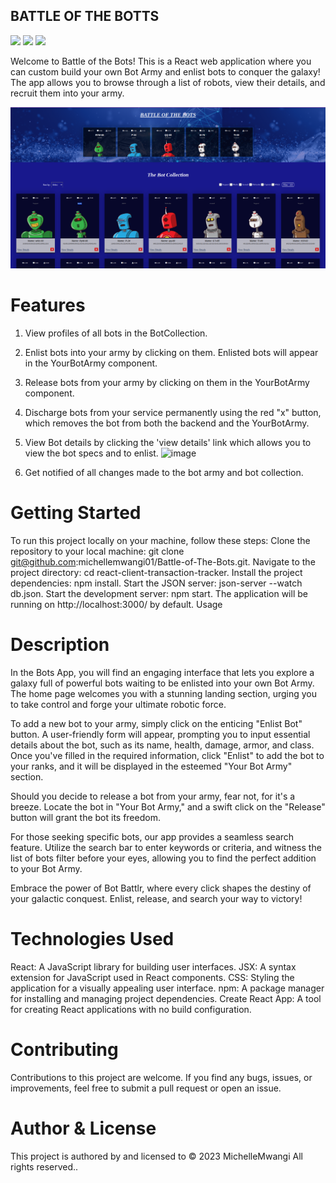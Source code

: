 ## BATTLE OF THE BOTTS

![](https://img.shields.io/badge/HTML5-E34F26?style=for-the-badge&logo=html5&logoColor=white)
![](https://img.shields.io/badge/CSS3-1572B6?style=for-the-badge&logo=css3&logoColor=white)
![](https://img.shields.io/badge/JavaScript-323330?style=for-the-badge&logo=javascript&logoColor=F7DF1E)

Welcome to Battle of the Bots! This is a React web application where you can custom build your own Bot Army and enlist bots to conquer the galaxy! The app allows you to browse through a list of robots, view their details, and recruit them into your army.
</br>

<img src="./src/Images/BattleoftheBots.png">

# Features

1. View profiles of all bots in the BotCollection.
2. Enlist bots into your army by clicking on them. Enlisted bots will appear in the YourBotArmy component.
3. Release bots from your army by clicking on them in the YourBotArmy component.
4. Discharge bots from your service permanently using the red "x" button, which removes the bot from both the backend and the YourBotArmy.
5. View Bot details by clicking the 'view details' link which allows you to view the bot specs and to enlist. ![image](https://github.com/michellemwangi01/Battle-Of-The-Bots/assets/84324369/5e0b328a-9960-4d56-a156-eeda90b28bb9)

6. Get notified of all changes made to the bot army and bot collection.

# Getting Started

To run this project locally on your machine, follow these steps:
Clone the repository to your local machine: git clone git@github.com:michellemwangi01/Battle-of-The-Bots.git.
Navigate to the project directory: cd react-client-transaction-tracker.
Install the project dependencies: npm install.
Start the JSON server: json-server --watch db.json.
Start the development server: npm start.
The application will be running on http://localhost:3000/ by default.
Usage

# Description

In the Bots App, you will find an engaging interface that lets you explore a galaxy full of powerful bots waiting to be enlisted into your own Bot Army. The home page welcomes you with a stunning landing section, urging you to take control and forge your ultimate robotic force.

To add a new bot to your army, simply click on the enticing "Enlist Bot" button. A user-friendly form will appear, prompting you to input essential details about the bot, such as its name, health, damage, armor, and class. Once you've filled in the required information, click "Enlist" to add the bot to your ranks, and it will be displayed in the esteemed "Your Bot Army" section.

Should you decide to release a bot from your army, fear not, for it's a breeze. Locate the bot in "Your Bot Army," and a swift click on the "Release" button will grant the bot its freedom.

For those seeking specific bots, our app provides a seamless search feature. Utilize the search bar to enter keywords or criteria, and witness the list of bots filter before your eyes, allowing you to find the perfect addition to your Bot Army.

Embrace the power of Bot Battlr, where every click shapes the destiny of your galactic conquest. Enlist, release, and search your way to victory!

# Technologies Used

React: A JavaScript library for building user interfaces.
JSX: A syntax extension for JavaScript used in React components.
CSS: Styling the application for a visually appealing user interface. npm: A package manager for installing and managing project dependencies. Create React App: A tool for creating React applications with no build configuration.

# Contributing

Contributions to this project are welcome. If you find any bugs, issues, or improvements, feel free to submit a pull request or open an issue.

# Author & License

This project is authored by and licensed to &copy; 2023 MichelleMwangi All rights reserved..
